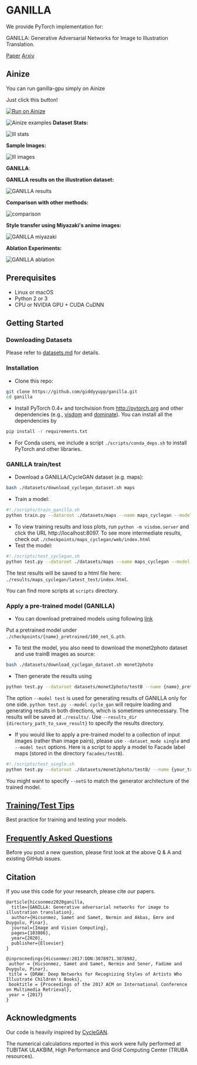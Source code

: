 # GANILLA

We provide PyTorch implementation for: 

GANILLA: Generative Adversarial Networks for Image to Illustration Translation.

[Paper](https://www.sciencedirect.com/science/article/pii/S0262885620300184)
[Arxiv](https://arxiv.org/abs/2002.05638)

## Ainize
You can run ganilla-gpu simply on Ainize 

Just click this button!

[![Run on Ainize](https://ainize.ai/static/images/run_on_ainize_button.svg)](https://ganilla-gpu-kmkwon94.endpoint.ainize.ai/)

![Ainize examples](docs/figs/ganilla-gpu-ainize-example.png)
**Dataset Stats:**

![Ill stats](docs/figs/dataset_stats.png)

**Sample Images:**

![Ill images](docs/figs/ill_dataset.png)


**GANILLA**:


**GANILLA results on the illustration dataset:**

![GANILLA results](docs/figs/ganilla_res.png)

**Comparison with other methods:**

![comparison](docs/figs/sota_comp.png)

**Style transfer using Miyazaki's anime images:**

![GANILLA miyazaki](docs/figs/miyazaki_res.png)

**Ablation Experiments:**

![GANILLA ablation](docs/figs/ablation_experiments.png)

## Prerequisites
- Linux or macOS
- Python 2 or 3
- CPU or NVIDIA GPU + CUDA CuDNN

## Getting Started
### Downloading Datasets
Please refer to [datasets.md](docs/datasets.md) for details.

### Installation

- Clone this repo:
```bash
git clone https://github.com/giddyyupp/ganilla.git
cd ganilla
```

- Install PyTorch 0.4+ and torchvision from http://pytorch.org and other dependencies (e.g., [visdom](https://github.com/facebookresearch/visdom) and [dominate](https://github.com/Knio/dominate)). You can install all the dependencies by
```bash
pip install -r requirements.txt
```

- For Conda users, we include a script `./scripts/conda_deps.sh` to install PyTorch and other libraries.

### GANILLA train/test
- Download a GANILLA/CycleGAN dataset (e.g. maps):

```bash
bash ./datasets/download_cyclegan_dataset.sh maps
```
- Train a model:
```bash
#!./scripts/train_ganilla.sh
python train.py --dataroot ./datasets/maps --name maps_cyclegan --model cycle_gan --netG resnet_fpn
```
- To view training results and loss plots, run `python -m visdom.server` and click the URL http://localhost:8097. To see more intermediate results, check out `./checkpoints/maps_cyclegan/web/index.html`
- Test the model:
```bash
#!./scripts/test_cyclegan.sh
python test.py --dataroot ./datasets/maps --name maps_cyclegan --model cycle_gan --netG resnet_fpn
```
The test results will be saved to a html file here: `./results/maps_cyclegan/latest_test/index.html`.

You can find more scripts at `scripts` directory.

### Apply a pre-trained model (GANILLA)
- You can download pretrained models using following [link](https://drive.google.com/drive/folders/1HT9JxGMk7L94OmIeV5fqrPBy-bVn1u9L?usp=sharing)

Put a pretrained model under `./checkpoints/{name}_pretrained/100_net_G.pth`.

- To test the model, you also need to download the  monet2photo dataset and use trainB images as source:

```bash
bash ./datasets/download_cyclegan_dataset.sh monet2photo
```

- Then generate the results using
```bash
python test.py --dataroot datasets/monet2photo/testB --name {name}_pretrained --model test
```
The option `--model test` is used for generating results of GANILLA only for one side. `python test.py --model cycle_gan` will require loading and generating results in both directions, which is sometimes unnecessary. The results will be saved at `./results/`. Use `--results_dir {directory_path_to_save_result}` to specify the results directory.

- If you would like to apply a pre-trained model to a collection of input images (rather than image pairs), please use `--dataset_mode single` and `--model test` options. Here is a script to apply a model to Facade label maps (stored in the directory `facades/testB`).

``` bash
#!./scripts/test_single.sh
python test.py --dataroot ./datasets/monet2photo/testB/ --name {your_trained_model_name} --model test
```
You might want to specify `--netG` to match the generator architecture of the trained model.


## [Training/Test Tips](docs/tips.md)
Best practice for training and testing your models.

## [Frequently Asked Questions](docs/qa.md)
Before you post a new question, please first look at the above Q & A and existing GitHub issues.


## Citation
If you use this code for your research, please cite our papers.
```
@article{hicsonmez2020ganilla,
  title={GANILLA: Generative adversarial networks for image to illustration translation},
  author={Hicsonmez, Samet and Samet, Nermin and Akbas, Emre and Duygulu, Pinar},
  journal={Image and Vision Computing},
  pages={103886},
  year={2020},
  publisher={Elsevier}
}

@inproceedings{Hicsonmez:2017:DDN:3078971.3078982,
 author = {Hicsonmez, Samet and Samet, Nermin and Sener, Fadime and Duygulu, Pinar},
 title = {DRAW: Deep Networks for Recognizing Styles of Artists Who Illustrate Children's Books},
 booktitle = {Proceedings of the 2017 ACM on International Conference on Multimedia Retrieval},
 year = {2017}
}
```
## Acknowledgments
Our code is heavily inspired by [CycleGAN](https://github.com/junyanz/pytorch-CycleGAN-and-pix2pix).

The numerical calculations reported in this work were fully performed at TUBITAK ULAKBIM, High Performance and Grid Computing Center (TRUBA resources).